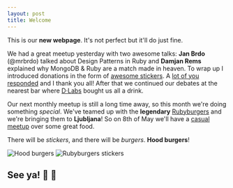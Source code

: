 ```yaml
---
layout: post
title: Welcome
---
```


This is our **new webpage**. It's not perfect but it'll do just fine.

We had a great meetup yesterday with two awesome talks: **Jan Brdo** (@mrbrdo) talked about Design Patterns in Ruby and **Damjan Rems** explained why MongoDB & Ruby are a match made in heaven. To wrap up I introduced donations in the form of [awesome stickers](/stickers). A [lot of you responded](/donations) and I thank you all! After that we continued our debates at the nearest bar where [D·Labs](http://dlabs.si/) bought us all a drink.

Our next monthly meetup is still a long time away, so this month we're doing something *special*. We've teamed up with the **legendary** [Rubyburgers](http://rubyburgers.co/) and we're bringing them to **Ljubljana**! So on 8th of May we'll have a [casual meetup](http://www.meetup.com/RubySlovenia/events/179183292/) over some great food.

There will be *stickers*, and there will be *burgers*. **Hood burgers**!

<div class="gallery">
  <img src="https://scontent-a-vie.xx.fbcdn.net/hphotos-ash3/t1.0-9/1234849_656205124439861_1753987754_n.jpg" alt="Hood burgers">
  <img src="https://pbs.twimg.com/media/BirN6gqIIAAqOIk.jpg" alt="Rubyburgers stickers" class="last">
</div>

## See ya!  :hamburger: :beers:
